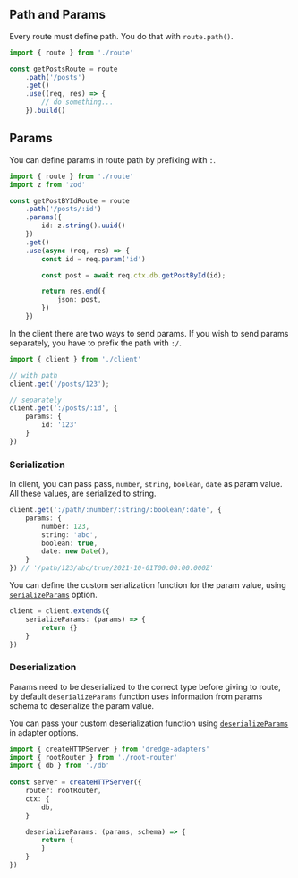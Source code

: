 ## Path and Params

Every route must define path. You do that with `route.path()`. 

```ts
import { route } from './route'

const getPostsRoute = route
    .path('/posts')
    .get()
    .use((req, res) => {
        // do something...
    }).build()
```

## Params

You can define params in route path by prefixing with `:`.

```ts
import { route } from './route'
import z from 'zod'

const getPostBYIdRoute = route
    .path('/posts/:id')
    .params({
        id: z.string().uuid()
    })
    .get()
    .use(async (req, res) => {
        const id = req.param('id')

        const post = await req.ctx.db.getPostById(id);

        return res.end({
            json: post,
        })
    })
```

In the client there are two ways to send params. If you wish to send params separately, you have to prefix the path with `:/`.

```ts
import { client } from './client'

// with path
client.get('/posts/123');

// separately
client.get(':/posts/:id', {
    params: {
        id: '123'
    }
})
```

### Serialization

In client, you can pass pass, `number`, `string`, `boolean`, `date` as param value. All these values, are serialized to string. 

```ts
client.get(':/path/:number/:string/:boolean/:date', {
    params: {
        number: 123,
        string: 'abc',
        boolean: true,
        date: new Date(),
    }
}) // '/path/123/abc/true/2021-10-01T00:00:00.000Z'
```

You can define the custom serialization function for the param value, using [`serializeParams`](../api/dredge-fetch.md#serializeparams) option.

```ts
client = client.extends({
    serializeParams: (params) => {
        return {}
    }
})
```

### Deserialization

Params need to be deserialized to the correct type before giving to route, by default `deserializeParams` function uses information from params schema to deserialize the param value.  

You can pass your custom deserialization function using [`deserializeParams`](../api//adapters.md/#deserializeparams) in adapter options.

```ts
import { createHTTPServer } from 'dredge-adapters'
import { rootRouter } from './root-router'
import { db } from './db'
 
const server = createHTTPServer({
    router: rootRouter,
    ctx: {
        db,
    }

    deserializeParams: (params, schema) => {   
        return {
        }
    }
})

```